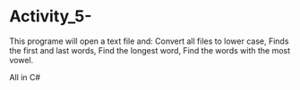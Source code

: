 # Activity_5-
This programe will open a text file and: 
  Convert all files to lower case,
  Finds the first and last words,
  Find the longest word,
  Find the words with the most vowel.
  
All in C# 

